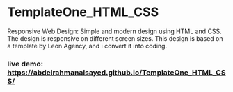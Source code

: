 # TemplateOne_HTML_CSS

Responsive Web Design:  Simple and modern design using HTML and CSS. The design is responsive on different screen sizes. This design is based on a template by Leon Agency, and i convert it into coding.

### live demo: https://abdelrahmanalsayed.github.io/TemplateOne_HTML_CSS/

